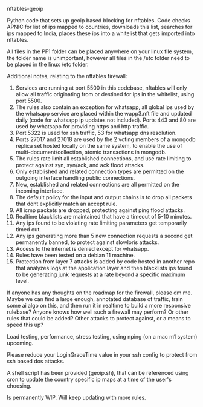 nftables-geoip

Python code that sets up geoip based blocking for nftables. Code checks APNIC for list of ips mapped to countries, downloads this list, searches for ips mapped to India, places these ips into a whitelist that gets imported into nftables.

All files in the PF1 folder can be placed anywhere on your linux file system, the folder name is unimportant, however all files in the /etc folder need to be placed in the linux /etc folder.

Additional notes, relating to the nftables firewall:

1) Services are running at port 5500 in this codebase, nftables will only allow all traffic originating from or destined for ips in the whitelist, using port 5500.
2) The rules also contain an exception for whatsapp, all global ips used by the whatsapp service are placed within the wapp3.nft file and updated daily (code for whatsapp ip updates not included). Ports 443 and 80 are used by whatsapp for providing https and http traffic.
3) Port 5322 is used for ssh traffic, 53 for whatsapp dns resolution.
4) Ports 27017 and 27018 are used by the 2 voting members of a mongodb replica set hosted locally on the same system, to enable the use of multi-document/collection, atomic transactions in mongodb.
5) The rules rate limit all established connections, and use rate limiting to protect against syn, syn/ack, and ack flood attacks.
6) Only established and related connection types are permitted on the outgoing interface handling public connections.
7) New, established and related connections are all permitted on the incoming interface.
8) The default policy for the input and output chains is to drop all packets that dont explicitly match an accept rule.
9) All icmp packets are dropped, protecting against ping flood attacks.
10) Realtime blacklists are maintained that have a timeout of 5-10 minutes.
11) Any ips found to be violating rate limiting parameters get temporarily timed out.
12) Any ips generating more than 5 new connection requests a second get permanently banned, to protect against slowloris attacks.
13) Access to the internet is denied except for whatsapp.
14) Rules have been tested on a debian 11 machine.
15) Protection from layer 7 attacks is added by code hosted in another repo that analyzes logs at the application layer and then blacklists ips found to be generating junk requests at a rate beyond a specific maximum level.

If anyone has any thoughts on the roadmap for the firewall, please dm me. Maybe we can find a large enough, annotated database of traffic, train some ai algo on this, and then run it in realtime to build a more responsive rulebase? Anyone knows how well such a firewall may perform? Or other rules that could be added? Other attacks to protect against, or a means to speed this up?

Load testing, performance, stress testing, using nping (on a mac m1 system) upcoming.

Please reduce your LoginGraceTime value in your ssh config to protect from ssh based dos attacks.

A shell script has been provided (geoip.sh), that can be referenced using cron to update the country specific ip maps at a time of the user's choosing.

Is permanently WIP. Will keep updating with more rules.
